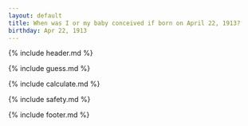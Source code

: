 ```yaml
---
layout: default
title: When was I or my baby conceived if born on April 22, 1913?
birthday: Apr 22, 1913
---
```


{% include header.md %}

{% include guess.md %}

{% include calculate.md %}

{% include safety.md %}

{% include footer.md %}



